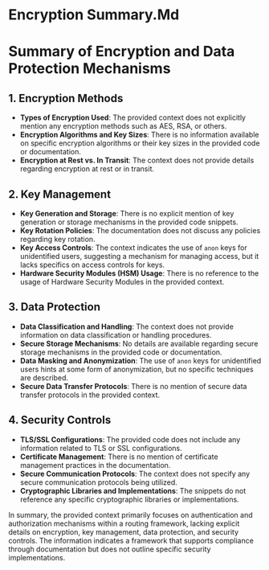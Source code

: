 # Encryption Summary.Md

# Summary of Encryption and Data Protection Mechanisms

## 1. Encryption Methods
- **Types of Encryption Used**: The provided context does not explicitly mention any encryption methods such as AES, RSA, or others.
- **Encryption Algorithms and Key Sizes**: There is no information available on specific encryption algorithms or their key sizes in the provided code or documentation.
- **Encryption at Rest vs. In Transit**: The context does not provide details regarding encryption at rest or in transit.

## 2. Key Management
- **Key Generation and Storage**: There is no explicit mention of key generation or storage mechanisms in the provided code snippets.
- **Key Rotation Policies**: The documentation does not discuss any policies regarding key rotation.
- **Key Access Controls**: The context indicates the use of `anon` keys for unidentified users, suggesting a mechanism for managing access, but it lacks specifics on access controls for keys.
- **Hardware Security Modules (HSM) Usage**: There is no reference to the usage of Hardware Security Modules in the provided context.

## 3. Data Protection
- **Data Classification and Handling**: The context does not provide information on data classification or handling procedures.
- **Secure Storage Mechanisms**: No details are available regarding secure storage mechanisms in the provided code or documentation.
- **Data Masking and Anonymization**: The use of `anon` keys for unidentified users hints at some form of anonymization, but no specific techniques are described.
- **Secure Data Transfer Protocols**: There is no mention of secure data transfer protocols in the provided context.

## 4. Security Controls
- **TLS/SSL Configurations**: The provided code does not include any information related to TLS or SSL configurations.
- **Certificate Management**: There is no mention of certificate management practices in the documentation.
- **Secure Communication Protocols**: The context does not specify any secure communication protocols being utilized.
- **Cryptographic Libraries and Implementations**: The snippets do not reference any specific cryptographic libraries or implementations.

In summary, the provided context primarily focuses on authentication and authorization mechanisms within a routing framework, lacking explicit details on encryption, key management, data protection, and security controls. The information indicates a framework that supports compliance through documentation but does not outline specific security implementations.